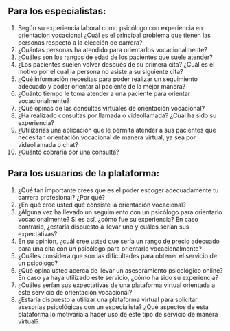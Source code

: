 ## Para los especialistas:
1. Según su experiencia laboral como psicólogo con experiencia en orientación vocacional ¿Cuál es el principal problema que tienen las personas respecto a la elección de carrera?
2. ¿Cuántas personas ha atendido para orientarlos vocacionalmente?
3. ¿Cuáles son los rangos de edad de los pacientes que suele atender?
4. ¿Los pacientes suelen volver después de su primera cita? ¿Cuál es el motivo por el cual la persona no asiste a su siguiente cita?
5. ¿Qué información necesitas para poder realizar un seguimiento adecuado y poder orientar al paciente de la mejor manera?
6. ¿Cuánto tiempo le toma atender a una paciente para orientar vocacionalmente?
7. ¿Qué opinas de las consultas virtuales de orientación vocacional?
8. ¿Ha realizado consultas por llamada o videollamada? ¿Cuál ha sido su experiencia?
9. ¿Utilizarías una aplicación que le permita atender a sus pacientes que necesitan orientación vocacional de manera virtual, ya sea por videollamada o chat?
10. ¿Cuánto cobraría por una consulta?


## Para los usuarios de la plataforma:
1. ¿Qué tan importante crees que es el poder escoger adecuadamente tu carrera profesional? ¿Por qué?
2. ¿En qué cree usted qué consiste la orientación vocacional?
3. ¿Alguna vez ha llevado un seguimiento con un psicólogo para orientarlo vocacionalmente? Si es así, ¿cómo fue su experiencia? En caso contrario, ¿estaría dispuesto a llevar uno y cuáles serían sus expectativas?
4. En su opinión, ¿cuál cree usted que sería un rango de precio adecuado para una cita con un psicólogo para orientarlo vocacionalmente?
5. ¿Cuáles considera que son las dificultades para obtener el servicio de un psicólogo?
6. ¿Qué opina usted acerca de llevar un asesoramiento psicológico online? En caso ya haya utilizado este servicio, ¿cómo ha sido su experiencia?
7. ¿Cuáles serían sus expectativas de una plataforma virtual orientada a este servicio de orientación vocacional?
8. ¿Estaría dispuesto a utilizar una plataforma virtual para solicitar asesorías psicológicas con un especialista? ¿Qué aspectos de esta plataforma lo motivaría a hacer uso de este tipo de servicio de manera virtual?
